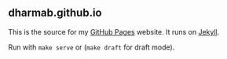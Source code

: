 ## dharmab.github.io

This is the source for my [GitHub Pages](https://pages.github.com) website. It runs on [Jekyll](https://www.jekyllrb.com).

Run with `make serve` or (`make draft` for draft mode).
